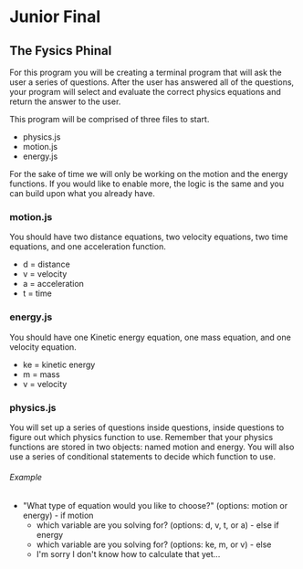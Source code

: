 # Junior Final
## The Fysics Phinal

For this program you will be creating a terminal program that will ask the user a series of questions.  After the user has answered all of the questions, your program will select and evaluate the correct physics equations and return the answer to the user.

This program will be comprised of three files to start.
  -  physics.js
  -  motion.js
  -  energy.js

For the sake of time we will only be working on the motion and the energy functions.  If you would like to enable more, the logic is the same and you can build upon what you already have.

### motion.js
You should have two distance equations, two velocity equations, two time equations, and one acceleration function.
  -  d = distance
  -  v = velocity
  -  a = acceleration
  -  t = time

### energy.js
You should have one Kinetic energy equation, one mass equation, and one velocity equation.
  -  ke = kinetic energy
  -  m = mass
  -  v = velocity

### physics.js
You will set up a series of questions inside questions, inside questions to figure out which physics function to use.  Remember that your physics functions are stored in two objects: named motion and energy.  You will also use a series of conditional statements to decide which function to use.

###### Example
  -  "What type of equation would you like to choose?" (options: motion or energy)
    -  if motion
      +  which variable are you solving for? (options: d, v, t, or a)
    -  else if energy
      +  which variable are you solving for? (options: ke, m, or v)
    -  else
      +  I'm sorry I don't know how to calculate that yet...
